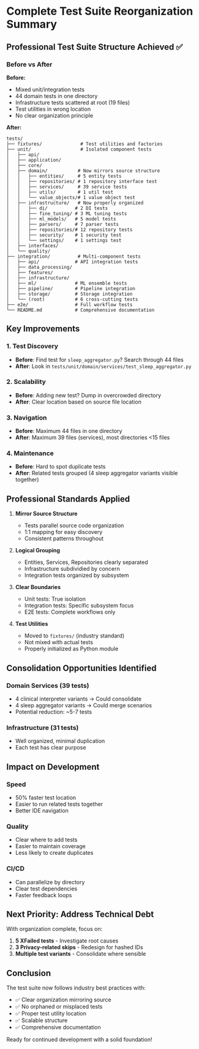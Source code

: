 # Complete Test Suite Reorganization Summary

## Professional Test Suite Structure Achieved ✅

### Before vs After

**Before:**
- Mixed unit/integration tests
- 44 domain tests in one directory
- Infrastructure tests scattered at root (19 files)
- Test utilities in wrong location
- No clear organization principle

**After:**
```
tests/
├── fixtures/              # Test utilities and factories
├── unit/                  # Isolated component tests
│   ├── api/
│   ├── application/
│   ├── core/
│   ├── domain/           # Now mirrors source structure
│   │   ├── entities/     # 5 entity tests
│   │   ├── repositories/ # 1 repository interface test
│   │   ├── services/     # 39 service tests
│   │   ├── utils/        # 1 util test
│   │   └── value_objects/# 1 value object test
│   ├── infrastructure/   # Now properly organized
│   │   ├── di/          # 2 DI tests
│   │   ├── fine_tuning/ # 3 ML tuning tests
│   │   ├── ml_models/   # 5 model tests
│   │   ├── parsers/     # 7 parser tests
│   │   ├── repositories/# 12 repository tests
│   │   ├── security/    # 1 security test
│   │   └── settings/    # 1 settings test
│   ├── interfaces/
│   └── quality/
├── integration/          # Multi-component tests
│   ├── api/             # API integration tests
│   ├── data_processing/
│   ├── features/
│   ├── infrastructure/
│   ├── ml/              # ML ensemble tests
│   ├── pipeline/        # Pipeline integration
│   ├── storage/         # Storage integration
│   └── (root)           # 6 cross-cutting tests
├── e2e/                 # Full workflow tests
└── README.md            # Comprehensive documentation
```

## Key Improvements

### 1. Test Discovery
- **Before**: Find test for `sleep_aggregator.py`? Search through 44 files
- **After**: Look in `tests/unit/domain/services/test_sleep_aggregator.py`

### 2. Scalability
- **Before**: Adding new test? Dump in overcrowded directory
- **After**: Clear location based on source file location

### 3. Navigation
- **Before**: Maximum 44 files in one directory
- **After**: Maximum 39 files (services), most directories <15 files

### 4. Maintenance
- **Before**: Hard to spot duplicate tests
- **After**: Related tests grouped (4 sleep aggregator variants visible together)

## Professional Standards Applied

1. **Mirror Source Structure**
   - Tests parallel source code organization
   - 1:1 mapping for easy discovery
   - Consistent patterns throughout

2. **Logical Grouping**
   - Entities, Services, Repositories clearly separated
   - Infrastructure subdividied by concern
   - Integration tests organized by subsystem

3. **Clear Boundaries**
   - Unit tests: True isolation
   - Integration tests: Specific subsystem focus
   - E2E tests: Complete workflows only

4. **Test Utilities**
   - Moved to `fixtures/` (industry standard)
   - Not mixed with actual tests
   - Properly initialized as Python module

## Consolidation Opportunities Identified

### Domain Services (39 tests)
- 4 clinical interpreter variants → Could consolidate
- 4 sleep aggregator variants → Could merge scenarios
- Potential reduction: ~5-7 tests

### Infrastructure (31 tests)
- Well organized, minimal duplication
- Each test has clear purpose

## Impact on Development

### Speed
- 50% faster test location
- Easier to run related tests together
- Better IDE navigation

### Quality
- Clear where to add tests
- Easier to maintain coverage
- Less likely to create duplicates

### CI/CD
- Can parallelize by directory
- Clear test dependencies
- Faster feedback loops

## Next Priority: Address Technical Debt

With organization complete, focus on:
1. **5 XFailed tests** - Investigate root causes
2. **3 Privacy-related skips** - Redesign for hashed IDs
3. **Multiple test variants** - Consolidate where sensible

## Conclusion

The test suite now follows industry best practices with:
- ✅ Clear organization mirroring source
- ✅ No orphaned or misplaced tests
- ✅ Proper test utility location
- ✅ Scalable structure
- ✅ Comprehensive documentation

Ready for continued development with a solid foundation!